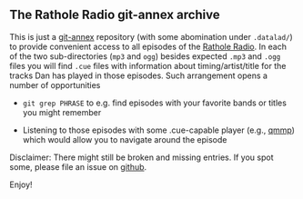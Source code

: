 The Rathole Radio git-annex archive
-----------------------------------

This is just a [git-annex](http://git-annex.branchable.com/) repository (with some abomination under
`.datalad/`) to provide convenient access to all episodes of the [Rathole Radio](http://ratholeradio.org).
In each of the two sub-directories (`mp3` and `ogg`) besides expected `.mp3` and `.ogg` files you will
find `.cue` files with information about timing/artist/title for the tracks Dan has played in those
episodes.  Such arrangement opens a number of opportunities
 
 - `git grep PHRASE` to e.g. find episodes with your favorite bands or titles you might remember
  
 - Listening to those episodes with some .cue-capable player (e.g., [qmmp](http://qmmp.ylsoftware.com))
   which would allow you to navigate around the episode

Disclaimer: There might still be broken and missing entries.  If you spot some, please file an issue on
[github](https://github.com/datalad/ratholeradio-archive/issues).

Enjoy!